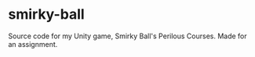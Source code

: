 # smirky-ball
Source code for my Unity game, Smirky Ball's Perilous Courses. Made for an assignment.
